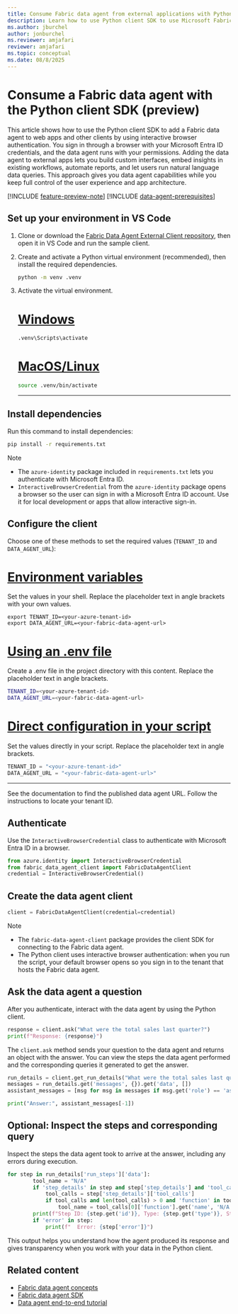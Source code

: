 ```yaml
---
title: Consume Fabric data agent from external applications with Python client SDK
description: Learn how to use Python client SDK to use Microsoft Fabric data agent in VS Code.
ms.author: jburchel
author: jonburchel
ms.reviewer: amjafari 
reviewer: amjafari 
ms.topic: conceptual
ms.date: 08/8/2025
---
```


# Consume a Fabric data agent with the Python client SDK (preview)

This article shows how to use the Python client SDK to add a Fabric data agent to web apps and other clients by using interactive browser authentication. You sign in through a browser with your Microsoft Entra ID credentials, and the data agent runs with your permissions. Adding the data agent to external apps lets you build custom interfaces, embed insights in existing workflows, automate reports, and let users run natural language data queries. This approach gives you data agent capabilities while you keep full control of the user experience and app architecture.

[!INCLUDE [feature-preview-note](../includes/feature-preview-note.md)]
[!INCLUDE [data-agent-prerequisites](includes/data-agent-prerequisites.md)]

## Set up your environment in VS Code

1. Clone or download the [Fabric Data Agent External Client repository](https://github.com/microsoft/fabric_data_agent_client/tree/main), then open it in VS Code and run the sample client.

1. Create and activate a Python virtual environment (recommended), then install the required dependencies.

      ```bash
   python -m venv .venv
   ```
   
1. Activate the virtual environment.

   # [Windows](#tab/windows)  
    
   ```cmd
   .venv\Scripts\activate
   ```

   # [MacOS/Linux](#tab/macoslinux)  
    
   ```bash
   source .venv/bin/activate
   ```

   ---

## Install dependencies

Run this command to install dependencies:

```bash
pip install -r requirements.txt
```

> [!NOTE]
> - The `azure-identity` package included in `requirements.txt` lets you authenticate with Microsoft Entra ID.
> - `InteractiveBrowserCredential` from the `azure-identity` package opens a browser so the user can sign in with a Microsoft Entra ID account. Use it for local development or apps that allow interactive sign-in.

## Configure the client 

Choose one of these methods to set the required values (`TENANT_ID` and `DATA_AGENT_URL`):

# [Environment variables](#tab/variables)  

Set the values in your shell. Replace the placeholder text in angle brackets with your own values.

```terminal
export TENANT_ID=<your-azure-tenant-id>
export DATA_AGENT_URL=<your-fabric-data-agent-url>
```

# [Using an .env file](#tab/envfile)

Create a .env file in the project directory with this content. Replace the placeholder text in angle brackets.

```bash
TENANT_ID=<your-azure-tenant-id>
DATA_AGENT_URL=<your-fabric-data-agent-url>
```

# [Direct configuration in your script](#tab/script)

Set the values directly in your script. Replace the placeholder text in angle brackets.

```python
TENANT_ID = "<your-azure-tenant-id>"
DATA_AGENT_URL = "<your-fabric-data-agent-url>"
```

---

See the documentation to find the published data agent URL. Follow the instructions to locate your tenant ID.

## Authenticate

Use the `InteractiveBrowserCredential` class to authenticate with Microsoft Entra ID in a browser.

```python
from azure.identity import InteractiveBrowserCredential
from fabric_data_agent_client import FabricDataAgentClient
credential = InteractiveBrowserCredential()
```

## Create the data agent client

```python
client = FabricDataAgentClient(credential=credential)
```
> [!NOTE]
> - The `fabric-data-agent-client` package provides the client SDK for connecting to the Fabric data agent.
> - The Python client uses interactive browser authentication: when you run the script, your default browser opens so you sign in to the tenant that hosts the Fabric data agent.

## Ask the data agent a question

After you authenticate, interact with the data agent by using the Python client.

```python
response = client.ask("What were the total sales last quarter?")
print(f"Response: {response}")
```

The `client.ask` method sends your question to the data agent and returns an object with the answer. You can view the steps the data agent performed and the corresponding queries it generated to get the answer.

```python
run_details = client.get_run_details("What were the total sales last quarter?")
messages = run_details.get('messages', {}).get('data', [])
assistant_messages = [msg for msg in messages if msg.get('role') == 'assistant']

print("Answer:", assistant_messages[-1])
```

## Optional: Inspect the steps and corresponding query

Inspect the steps the data agent took to arrive at the answer, including any errors during execution.

```python
for step in run_details['run_steps']['data']:
        tool_name = "N/A"
        if 'step_details' in step and step['step_details'] and 'tool_calls' in step['step_details']:
            tool_calls = step['step_details']['tool_calls']
            if tool_calls and len(tool_calls) > 0 and 'function' in tool_calls[0]:
                tool_name = tool_calls[0]['function'].get('name', 'N/A')
        print(f"Step ID: {step.get('id')}, Type: {step.get('type')}, Status: {step.get('status')}, Tool Name: {tool_name}")
        if 'error' in step:
            print(f"  Error: {step['error']}")
```

This output helps you understand how the agent produced its response and gives transparency when you work with your data in the Python client.

## Related content

- [Fabric data agent concepts](concept-data-agent.md)
- [Fabric data agent SDK](fabric-data-agent-sdk.md)
- [Data agent end-to-end tutorial](data-agent-end-to-end-tutorial.md)
